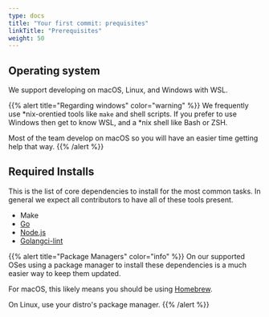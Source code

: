 ```yaml
---
type: docs
title: "Your first commit: prequisites"
linkTitle: "Prerequisites"
weight: 50
---
```


## Operating system

We support developing on macOS, Linux, and Windows with WSL. 

{{% alert title="Regarding windows" color="warning" %}}
We frequently use *nix-orentied tools like `make` and shell scripts. If you prefer to use Windows then get to know WSL, and a *nix shell like Bash or ZSH.

Most of the team develop on macOS so you will have an easier time getting help that way.
{{% /alert %}}

## Required Installs

This is the list of core dependencies to install for the most common tasks. In general we expect all contributors to have all of these tools present.

- Make
- [Go](https://golang.org/doc/install)
- [Node.js](https://nodejs.org/en/)
- [Golangci-lint](https://golangci-lint.run/usage/install/#local-installation)

{{% alert title="Package Managers" color="info" %}}
On our supported OSes using a package manager to install these dependencies is a much easier way to keep them updated. 

For macOS, this likely means you should be using [Homebrew](https://brew.sh/).

On Linux, use your distro's package manager.
{{% /alert %}}